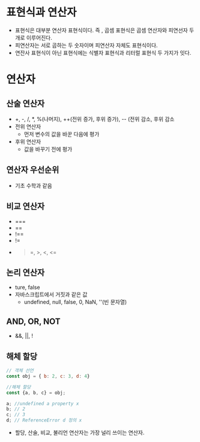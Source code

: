 # 표현식과 연산자
- 표현식은 대부분 연산자 표현식이다. 즉 , 곱셈 표현식은 곱셈 연산자와 피연선자 두 개로 이루어진다.
- 피연산자는 서로 곱하는 두 숫자이며 피연산자 자체도 표현식이다.
- 연잔사 표현식이 아닌 표현식에는 식별자 표현식과 리터럴 표현식 두 가지가 잇다.

# 연산자
## 산술 연산자
+ +, -, /, *, %(나머지), ++(전위 증가, 후위 증가), -- (전위 감소, 후위 감소
+ 전위 연산자
  + 먼저 변수의 값을 바꾼 다음에 평가
+ 후위 연산자
  + 값을 바꾸기 전에 평가

## 연산자 우선순위
- 기초 수학과 같음

## 비교 연산자
- ===
- ==
- !==
- !=
- >=, >, <, <=
  
## 논리 연산자
- ture, false
- 자바스크립트에서 거짓과 같은 값
  - undefined, null, false, 0, NaN, ''(빈 문자열)

## AND, OR, NOT
- &&, ||, !

## 해체 할당
```javascript
// 객체 선언
const obj = { b: 2, c: 3, d: 4}

//해체 할당
const {a, b, c} = obj;

a; //undefined a property x
b; // 2
c; // 3 
d; // ReferenceError d 정의 x
```

- 할당, 산술, 비교, 불리언 연산자는 가장 널리 쓰이는 연산자. 